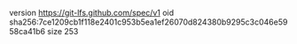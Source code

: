 version https://git-lfs.github.com/spec/v1
oid sha256:7ce1209cb1f118e2401c953b5ea1ef26070d824380b9295c3c046e5958ca41b6
size 253

